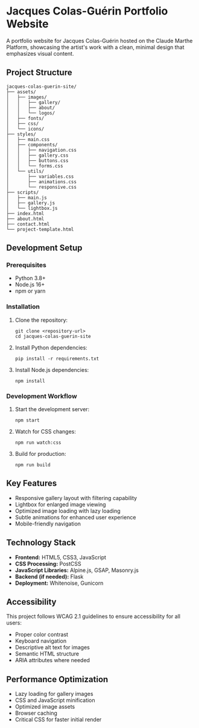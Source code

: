 # Jacques Colas-Guérin Portfolio Website

A portfolio website for Jacques Colas-Guérin hosted on the Claude Marthe Platform, showcasing the artist's work with a clean, minimal design that emphasizes visual content.

## Project Structure

```
jacques-colas-guerin-site/
├── assets/
│   ├── images/
│   │   ├── gallery/
│   │   ├── about/
│   │   └── logos/
│   ├── fonts/
│   ├── css/
│   └── icons/
├── styles/
│   ├── main.css
│   ├── components/
│   │   ├── navigation.css
│   │   ├── gallery.css
│   │   ├── buttons.css
│   │   └── forms.css
│   └── utils/
│       ├── variables.css
│       ├── animations.css
│       └── responsive.css
├── scripts/
│   ├── main.js
│   ├── gallery.js
│   └── lightbox.js
├── index.html
├── about.html
├── contact.html
└── project-template.html
```

## Development Setup

### Prerequisites

- Python 3.8+
- Node.js 16+
- npm or yarn

### Installation

1. Clone the repository:
   ```
   git clone <repository-url>
   cd jacques-colas-guerin-site
   ```

2. Install Python dependencies:
   ```
   pip install -r requirements.txt
   ```

3. Install Node.js dependencies:
   ```
   npm install
   ```

### Development Workflow

1. Start the development server:
   ```
   npm start
   ```

2. Watch for CSS changes:
   ```
   npm run watch:css
   ```

3. Build for production:
   ```
   npm run build
   ```

## Key Features

- Responsive gallery layout with filtering capability
- Lightbox for enlarged image viewing
- Optimized image loading with lazy loading
- Subtle animations for enhanced user experience
- Mobile-friendly navigation

## Technology Stack

- **Frontend:** HTML5, CSS3, JavaScript
- **CSS Processing:** PostCSS
- **JavaScript Libraries:** Alpine.js, GSAP, Masonry.js
- **Backend (if needed):** Flask
- **Deployment:** Whitenoise, Gunicorn

## Accessibility

This project follows WCAG 2.1 guidelines to ensure accessibility for all users:
- Proper color contrast
- Keyboard navigation
- Descriptive alt text for images
- Semantic HTML structure
- ARIA attributes where needed

## Performance Optimization

- Lazy loading for gallery images
- CSS and JavaScript minification
- Optimized image assets
- Browser caching
- Critical CSS for faster initial render
